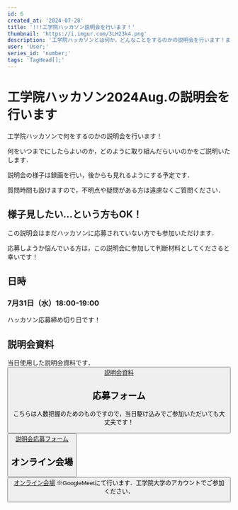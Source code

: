 ```yaml
---
id: 6
created_at: '2024-07-28'
title: '!!!工学院ハッカソン説明会を行います！'
thumbnail: 'https://i.imgur.com/3LH23k4.png'
description: '工学院ハッカソンとは何か，どんなことをするのかの説明会を行います！まだ参加するかどうか悩んでいる方も参加OKです．'
user: 'User;'
series_id: 'number;'
tags: 'TagHead[];'
---
```

# 工学院ハッカソン2024Aug.の説明会を行います

工学院ハッカソンで何をするのかの説明会を行います！

何をいつまでにしたらよいのか，どのように取り組んだらいいのかをご説明いたします．

説明会の様子は録画を行い，後からも見れるようにする予定です．

質問時間も設けますので，不明点や疑問がある方は遠慮なくご質問ください．

## 様子見したい...という方もOK！

この説明会はまだハッカソンに応募されていない方でも参加いただけます．

応募しようか悩んでいる方は，この説明会に参加して判断材料としてくださると幸いです！

## 日時

### 7月31日（水）18:00-19:00

ハッカソン応募締め切り日です！

## 説明会資料
当日使用した説明会資料です．
[<button>説明会資料](https://drive.google.com/file/d/1rdDGjzH0DiyRUmqFTiAKqFB-_E2C_ENI/view?usp=sharing)

## 応募フォーム

こちらは人数把握のためのものですので，当日駆け込みでご参加いただいても大丈夫です！
[<button>説明会応募フォーム](https://forms.gle/K4XEzTVPvWvFcuXu6)

## オンライン会場
[<button>オンライン会場](https://meet.google.com/tqo-hnqa-iov)
※GoogleMeetにて行います．工学院大学のアカウントでご参加ください．